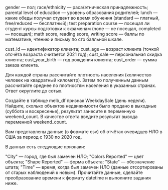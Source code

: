 
gender — пол;
race/ethnicity — раса/этническая принадлежность;
parental level of education — уровень образования родителей;
lunch — какие обеды получал студент во время обучения (standard — платный, free/reduced — бесплатный);
test preparation course — посещал ли студент курсы подготовки к экзаменам (none — не посещал, completed — посещал);
math score, reading score, writing score — баллы по математике, чтению и письму по сто балльной шкале.  








cust_id — идентификатор клиента;
cust_age — возраст клиента (точкой отсчёта возраста считается 2021 год);
cust_sale — персональная скидка клиента;
cust_year_birth — год рождения клиента;
cust_order — сумма заказа клиента.


Для каждой страны рассчитайте плотность населения (количество человек на квадратный километр).
Затем по полученным данным рассчитайте среднее по плотностям населения в указанных странах. Ответ округлите до сотых.

Создайте в таблице melb_df признак WeekdaySale (день недели). Найдите, сколько объектов недвижимости было продано в выходные 
(суббота и воскресенье), результат занесите в переменную weekend_count. 
В качестве ответа введите результат вывода переменной weekend_count.


Вам представлены данные (в формате csv) об отчётах очевидцев НЛО в США за период с 1930 по 2020 год.

В данных есть следующие признаки:

"City" — город, где был замечен НЛО;
"Colors Reported" — цвет объекта;
"Shape Reported" — форма объекта;
"State" — обозначение штата;
"Time" — время, когда был замечен НЛО (данные отсортированы от старых наблюдений к новым). 
Прочитайте данные, сделайте преобразование времени к формату datetime и выполните задания ниже.